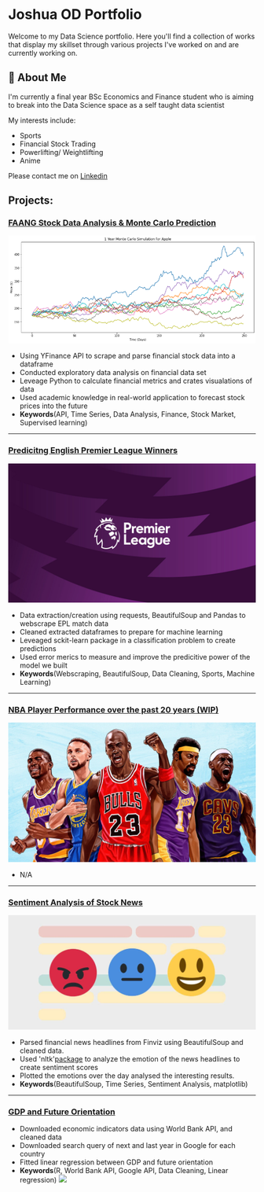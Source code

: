 # Joshua OD Portfolio

Welcome to my Data Science portfolio. Here you'll find a collection of works that display my skillset
through various projects I've worked on and are currently working on.




## 🚀 About Me
I'm currently a final year BSc Economics and Finance student who is aiming to break into the Data Science space as a self taught data scientist

My interests include:
- Sports
- Financial Stock Trading
- Powerlifting/ Weightlifting
- Anime 

Please contact me on [Linkedin](https://www.linkedin.com/in/joshua-osei/)
 
## Projects:

###  [FAANG Stock Data Analysis & Monte Carlo Prediction](https://github.com/JoshuaOD/Projects/tree/main/FAANG)
![image](https://github.com/JoshuaOD/Projects/blob/main/images/download.png)
* Using YFinance API to scrape and parse financial stock data into a dataframe 
* Conducted exploratory data analysis on financial data set
* Leveage Python to calculate financial metrics and crates visualations of data
* Used academic knowledge in real-world application to forecast stock prices into the future
* **Keywords**(API, Time Series, Data Analysis, Finance, Stock Market, Supervised learning)



---
###  [Predicitng English Premier League Winners](https://github.com/JoshuaOD/Projects/tree/main/FAANG)
![image](https://github.com/JoshuaOD/Projects/blob/main/images/epl.jpg)
* Data extraction/creation using requests, BeautifulSoup and Pandas to webscrape EPL match data
* Cleaned extracted dataframes to prepare for machine learning
* Leveaged sckit-learn package in a classification problem to create predictions
* Used error merics to measure and improve the predicitive power of the model we built
* **Keywords**(Webscraping, BeautifulSoup, Data Cleaning, Sports, Machine Learning)

---
 
###  [NBA Player Performance over the past 20 years (WIP)](https://github.com/JoshuaOD/Projects/tree/main/NBA%20Projects)
![image](https://github.com/JoshuaOD/Projects/blob/main/images/nba.jpg)
* N/A
---
 
 
### [Sentiment Analysis of Stock News](https://github.com/JoshuaOD/Projects/tree/main/Sentiment%20Analysis)
![image](https://github.com/JoshuaOD/Projects/blob/main/images/sentiment.jpeg)
* Parsed financial news headlines from Finviz using BeautifulSoup and cleaned data.
* Used 'nltk'[package](https://www.nltk.org/api/nltk.sentiment.html) to analyze the emotion of the news headlines to create sentiment scores
* Plotted the emotions over the day analysed the interesting results.
* **Keywords**(BeautifulSoup, Time Series, Sentiment Analysis, matplotlib)
---
 
 
### [GDP and Future Orientation](https://github.com/alexhuang1117/Data-Science-Portfolio/blob/master/GDP%20and%20Future%20Orientation/GDP_and_Future_Orientation.md)
* Downloaded economic indicators data using World Bank API, and cleaned data
* Downloaded search query of next and last year in Google for each country
* Fitted linear regression between GDP and future orientation
* **Keywords**(R, World Bank API, Google API, Data Cleaning, Linear regression)
  <img src="GDP%20and%20Future%20Orientation/GDP_and_Future_Orientation_files/figure-markdown_github-ascii_identifiers/unnamed-chunk-8-1.png" width="500">

 
